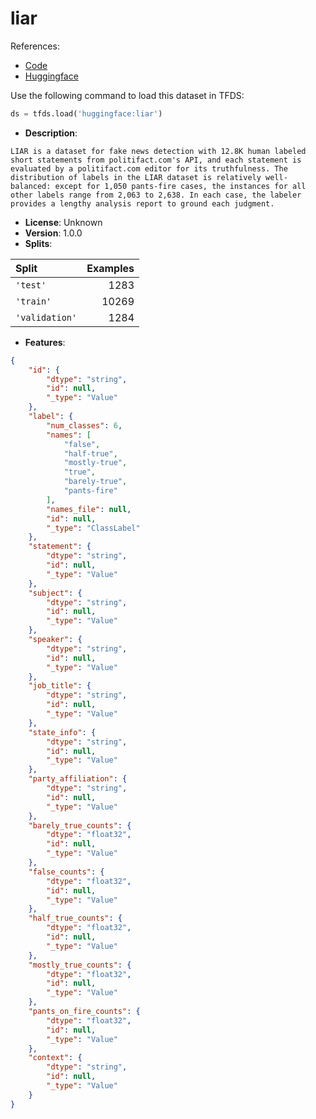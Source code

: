 # liar

References:

*   [Code](https://github.com/huggingface/datasets/blob/master/datasets/liar)
*   [Huggingface](https://huggingface.co/datasets/liar)



Use the following command to load this dataset in TFDS:

```python
ds = tfds.load('huggingface:liar')
```

*   **Description**:

```
LIAR is a dataset for fake news detection with 12.8K human labeled short statements from politifact.com's API, and each statement is evaluated by a politifact.com editor for its truthfulness. The distribution of labels in the LIAR dataset is relatively well-balanced: except for 1,050 pants-fire cases, the instances for all other labels range from 2,063 to 2,638. In each case, the labeler provides a lengthy analysis report to ground each judgment.
```

*   **License**: Unknown
*   **Version**: 1.0.0
*   **Splits**:

Split  | Examples
:----- | -------:
`'test'` | 1283
`'train'` | 10269
`'validation'` | 1284

*   **Features**:

```json
{
    "id": {
        "dtype": "string",
        "id": null,
        "_type": "Value"
    },
    "label": {
        "num_classes": 6,
        "names": [
            "false",
            "half-true",
            "mostly-true",
            "true",
            "barely-true",
            "pants-fire"
        ],
        "names_file": null,
        "id": null,
        "_type": "ClassLabel"
    },
    "statement": {
        "dtype": "string",
        "id": null,
        "_type": "Value"
    },
    "subject": {
        "dtype": "string",
        "id": null,
        "_type": "Value"
    },
    "speaker": {
        "dtype": "string",
        "id": null,
        "_type": "Value"
    },
    "job_title": {
        "dtype": "string",
        "id": null,
        "_type": "Value"
    },
    "state_info": {
        "dtype": "string",
        "id": null,
        "_type": "Value"
    },
    "party_affiliation": {
        "dtype": "string",
        "id": null,
        "_type": "Value"
    },
    "barely_true_counts": {
        "dtype": "float32",
        "id": null,
        "_type": "Value"
    },
    "false_counts": {
        "dtype": "float32",
        "id": null,
        "_type": "Value"
    },
    "half_true_counts": {
        "dtype": "float32",
        "id": null,
        "_type": "Value"
    },
    "mostly_true_counts": {
        "dtype": "float32",
        "id": null,
        "_type": "Value"
    },
    "pants_on_fire_counts": {
        "dtype": "float32",
        "id": null,
        "_type": "Value"
    },
    "context": {
        "dtype": "string",
        "id": null,
        "_type": "Value"
    }
}
```


